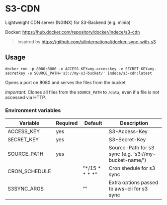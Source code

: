 # S3-CDN
Lightweight CDN server (NGINX) for S3-Backend (e.g. minio)

Docker: https://hub.docker.com/repository/docker/indece/s3-cdn

> Inspired by https://github.com/silinternational/docker-sync-with-s3

## Usage
```
docker run -p 8080:8080 -e ACCESS_KEY=my-accesskey -e SECRET_KEY=my-secretkey -e SOURCE_PATH='s3://my-s3-bucket/' indece/s3-cdn:latest
```

Opens a port on 8080 and serves the files from the bucket

*Important:* Clones all files from the `SOURCE_PATH` to `/data`, even if a file is not accessed via HTTP.

### Environment variables
| Variable | Required | Default | Description |
| --- | --- | --- | --- |
| ACCESS_KEY | yes | | S3-Access-Key |
| SECRET_KEY | yes | | S3-Secret-Key |
| SOURCE_PATH | yes | | Source-Path for s3 sync (e.g. 's3://my-bucket-name/') |
| CRON_SCHEDULE | | "*/15 * * * *" | Cron shedule for s3 sync |
| S3SYNC_ARGS | | "" | Extra options passed to aws-cli for s3 sync |
